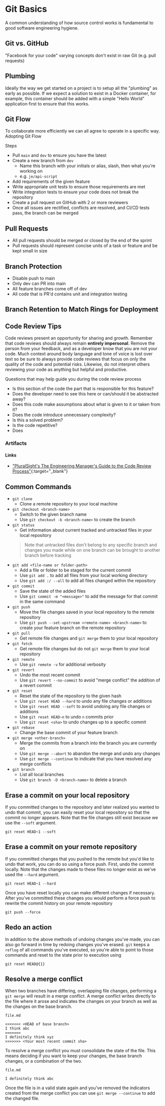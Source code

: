 # Git Basics

A common understanding of how source control works is fundamental to good software engineering hygiene.

## Git vs. GitHub

"Facebook for your code" varying concepts don't exist in raw Git (e.g. pull requests)

## Plumbing
Ideally the way we get started on a project is to setup all the "plumbing" as early as possible. If we expect a solution to exist in a Docker container, for example, this container should be added with a simple "Hello World" application first to ensure that this works.

## Git Flow

To collaborate more efficiently we can all agree to operate in a specific way. Adopting Git Flow 

Steps
 - Pull `main` and `dev` to ensure you have the latest
 - Create a new branch from `dev`
   - Name this branch with your initials or alias, slash, then what you're working on
   - e.g. `je/api-script`
 - Add requirements of the given feature
 - Write appropriate unit tests to ensure those requirements are met
 - Write integration tests to ensure your code does not break the repository
 - Create a pull request on GitHub with 2 or more reviewers
 - Once all issues are rectified, conflicts are resolved, and CI/CD tests pass, the branch can be merged

## Pull Requests

 - All pull requests should be merged or closed by the end of the sprint
 - Pull requests should represent concise units of a task or feature and be kept small in size

## Branch Protection

 - Disable push to main 
 - Only dev can PR into main
 - All feature branches come off of dev
 - All code that is PR'd contains unit and integration testing

## Branch Retention to Match Rings for Deployment

## Code Review Tips

Code reviews present an opportunity for sharing and growth. Remember that code reviews should always remain **entirely impersonal**. Remove the person from your feedback, and as a developer know that you are not your code. Much context around body language and tone of voice is lost over text so be sure to always provide code reviews that focus on only the quality of the code and potential risks. Likewise, do not interpret others reviewing your code as anything but helpful and productive. 

Questions that may help guide you during the code review process

 - Is this section of the code the part that is responsible for this feature?
 - Does the developer need to see this here or can/should it be abstracted away?
 - Does this code make assumptions about what is given to it or taken from it?
 - Does the code introduce unnecessary complexity?
 - Is this a solved problem?
 - Is the code repetitive?
 - Does

### Artifacts
#### Links
- ["PluralSight's The Engineering Manager's Guide to the Code Review Process"](https://www.pluralsight.com/blog/tutorials/code-review){:target="_blank"}

## Common Commands

 - `git clone`
   - Clone a remote repository to your local machine
 - `git checkout <branch-name>`
   - Switch to the given branch name
   - Use `git checkout -b <branch-name>` to create the branch
 - `git status`
   - Get information about current tracked and untracked files in your local repository
    > Note that untracked files don't belong to any specific branch and changes you made while on one branch can be brought to another branch before tracking
 - `git add <file-name or folder-path>`
   - Add a file or folder to be staged for the current commit
   - Use `git add .` to add all files from your local working directory
   - Use `git add :/ --all` to add all files changed within the repository
 - `git commit`
   - Save the state of the added files
   - Use `git commit -m "<message>"` to add the message for that commit in the same command
 - `git push`
   - Move the file changes saved in your local repository to the remote repository
   - Use `git push --set-upstream <remote-name> <branch-name>` to create your feature branch on the remote repository 
 - `git pull`
   - Get remote file changes and `git merge` them to your local repository
 - `git fetch`
   - Get remote file changes but do not `git merge` them to your local repository
 - `git remote` 
   - Use `git remote -v` for additional verbosity
 - `git revert`
   - Undo the most recent commit
   - Use `git revert --no-commit` to avoid "merge conflict" the addition of a revert commit
 - `git reset`
   - Reset the state of the repository to the given hash
   - Use `git reset HEAD --hard` to undo any file changes or additions
   - Use `git reset HEAD --soft` to avoid undoing any file changes or additions
   - Use `git reset HEAD~n` to undo `n` commits prior 
   - Use `git reset <sha>` to undo changes up to a specific commit
 - `git rebase`
   - Change the base commit of your feature branch
 - `git merge <other-branch>`
   - Merge the commits from a branch into the branch you are currently on 
   - Use `git merge --abort` to abandon the merge and undo any changes 
   - Use `git merge --continue` to indicate that you have resolved any merge conflicts
 - `git branch`
   - List all local branches
   - Use `git branch -D <branch-name>` to delete a branch
  
## Erase a commit on your local repository

If you committed changes to the repository and later realized you wanted to undo that commit, you can easily reset your local repository so that the commit no longer appears. Note that the file changes still exist because we use the `--soft` argument.

```
git reset HEAD~1 --soft
```

## Erase a commit on your remote repository

If you committed changes that you pushed to the remote but you'd like to undo that work, you can do so using a force push. First, undo the commit locally. Note that the changes made to these files no longer exist as we've used the `--hard` argument.

```
git reset HEAD~1 --hard
```

Once you have reset locally you can make different changes if necessary. After you've committed these changes you would perform a force push to rewrite the commit history on your remote repository

```
git push --force
```

## Redo an action
In addition to the above methods of undoing changes you've made, you can also go forward in time by redoing changes you've erased. `git` keeps a `reflog` of all commands you've executed, so you're able to point to those commands and reset to the state prior to execution using 

```
git reset HEAD@{1}
```

## Resolve a merge conflict
When two branches have differing, overlapping file changes, performing a `git merge` will result in a merge conflict. A merge conflict writes directly to the file where it arose and indicates the changes on your branch as well as the changes on the base branch.

```
file.md

<<<<<<< <HEAD of base branch> 
I think abc
=======
I definitely think xyz
>>>>>>> <Your most recent commit sha>
```

To resolve a merge conflict you must consolidate the state of the file. This means deciding if you want to keep your changes, the base branch changes, or a combination of the two.

```
file.md

I definitely think abc
```

Once the file is in a valid state again and you've removed the indicators created from the merge conflict you can use `git merge --continue` to add the changed file.
